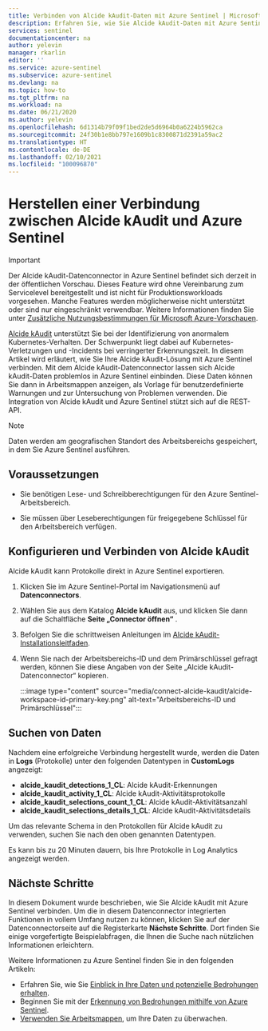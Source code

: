 ```yaml
---
title: Verbinden von Alcide kAudit-Daten mit Azure Sentinel | Microsoft-Dokumentation
description: Erfahren Sie, wie Sie Alcide kAudit-Daten mit Azure Sentinel verbinden.
services: sentinel
documentationcenter: na
author: yelevin
manager: rkarlin
editor: ''
ms.service: azure-sentinel
ms.subservice: azure-sentinel
ms.devlang: na
ms.topic: how-to
ms.tgt_pltfrm: na
ms.workload: na
ms.date: 06/21/2020
ms.author: yelevin
ms.openlocfilehash: 6d1314b79f09f1bed2de5d6964b0a6224b5962ca
ms.sourcegitcommit: 24f30b1e8bb797e1609b1c8300871d2391a59ac2
ms.translationtype: HT
ms.contentlocale: de-DE
ms.lasthandoff: 02/10/2021
ms.locfileid: "100096870"
---
```

# <a name="connect-your-alcide-kaudit-to-azure-sentinel"></a>Herstellen einer Verbindung zwischen Alcide kAudit und Azure Sentinel

> [!IMPORTANT]
> Der Alcide kAudit-Datenconnector in Azure Sentinel befindet sich derzeit in der öffentlichen Vorschau.
> Dieses Feature wird ohne Vereinbarung zum Servicelevel bereitgestellt und ist nicht für Produktionsworkloads vorgesehen. Manche Features werden möglicherweise nicht unterstützt oder sind nur eingeschränkt verwendbar. Weitere Informationen finden Sie unter [Zusätzliche Nutzungsbestimmungen für Microsoft Azure-Vorschauen](https://azure.microsoft.com/support/legal/preview-supplemental-terms/).

[Alcide kAudit](https://www.alcide.io/kaudit-K8s-forensics/) unterstützt Sie bei der Identifizierung von anormalem Kubernetes-Verhalten. Der Schwerpunkt liegt dabei auf Kubernetes-Verletzungen und -Incidents bei verringerter Erkennungszeit. In diesem Artikel wird erläutert, wie Sie Ihre Alcide kAudit-Lösung mit Azure Sentinel verbinden. Mit dem Alcide kAudit-Datenconnector lassen sich Alcide kAudit-Daten problemlos in Azure Sentinel einbinden. Diese Daten können Sie dann in Arbeitsmappen anzeigen, als Vorlage für benutzerdefinierte Warnungen und zur Untersuchung von Problemen verwenden. Die Integration von Alcide kAudit und Azure Sentinel stützt sich auf die REST-API.

> [!NOTE]
> Daten werden am geografischen Standort des Arbeitsbereichs gespeichert, in dem Sie Azure Sentinel ausführen.

## <a name="prerequisites"></a>Voraussetzungen

- Sie benötigen Lese- und Schreibberechtigungen für den Azure Sentinel-Arbeitsbereich.

- Sie müssen über Leseberechtigungen für freigegebene Schlüssel für den Arbeitsbereich verfügen.

## <a name="configure-and-connect-alcide-kaudit"></a>Konfigurieren und Verbinden von Alcide kAudit

Alcide kAudit kann Protokolle direkt in Azure Sentinel exportieren.

1. Klicken Sie im Azure Sentinel-Portal im Navigationsmenü auf **Datenconnectors**.

1. Wählen Sie aus dem Katalog **Alcide kAudit** aus, und klicken Sie dann auf die Schaltfläche **Seite „Connector öffnen“** .

1. Befolgen Sie die schrittweisen Anleitungen im [Alcide kAudit-Installationsleitfaden](https://get.alcide.io/hubfs/Azure%20Sentinel%20Integration%20with%20kAudit.pdf).

1. Wenn Sie nach der Arbeitsbereichs-ID und dem Primärschlüssel gefragt werden, können Sie diese Angaben von der Seite „Alcide kAudit-Datenconnector“ kopieren.

    :::image type="content" source="media/connect-alcide-kaudit/alcide-workspace-id-primary-key.png" alt-text="Arbeitsbereichs-ID und Primärschlüssel":::

## <a name="find-your-data"></a>Suchen von Daten

Nachdem eine erfolgreiche Verbindung hergestellt wurde, werden die Daten in **Logs** (Protokolle) unter den folgenden Datentypen in **CustomLogs** angezeigt:

- **alcide_kaudit_detections_1_CL**: Alcide kAudit-Erkennungen 
- **alcide_kaudit_activity_1_CL**: Alcide kAudit-Aktivitätsprotokolle
- **alcide_kaudit_selections_count_1_CL**: Alcide kAudit-Aktivitätsanzahl
- **alcide_kaudit_selections_details_1_CL**: Alcide kAudit-Aktivitätsdetails

Um das relevante Schema in den Protokollen für Alcide kAudit zu verwenden, suchen Sie nach den oben genannten Datentypen.

Es kann bis zu 20 Minuten dauern, bis Ihre Protokolle in Log Analytics angezeigt werden.

## <a name="next-steps"></a>Nächste Schritte

In diesem Dokument wurde beschrieben, wie Sie Alcide kAudit mit Azure Sentinel verbinden. Um die in diesem Datenconnector integrierten Funktionen in vollem Umfang nutzen zu können, klicken Sie auf der Datenconnectorseite auf die Registerkarte **Nächste Schritte**. Dort finden Sie einige vorgefertigte Beispielabfragen, die Ihnen die Suche nach nützlichen Informationen erleichtern.

Weitere Informationen zu Azure Sentinel finden Sie in den folgenden Artikeln:

- Erfahren Sie, wie Sie [Einblick in Ihre Daten und potenzielle Bedrohungen erhalten](quickstart-get-visibility.md).
- Beginnen Sie mit der [Erkennung von Bedrohungen mithilfe von Azure Sentinel](tutorial-detect-threats-built-in.md).
- [Verwenden Sie Arbeitsmappen](tutorial-monitor-your-data.md), um Ihre Daten zu überwachen.
